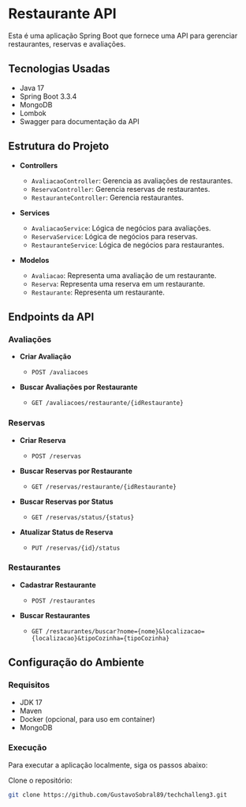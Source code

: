 # Restaurante API

Esta é uma aplicação Spring Boot que fornece uma API para gerenciar restaurantes, reservas e avaliações.

## Tecnologias Usadas

- Java 17
- Spring Boot 3.3.4
- MongoDB
- Lombok
- Swagger para documentação da API

## Estrutura do Projeto

- **Controllers**
  - `AvaliacaoController`: Gerencia as avaliações de restaurantes.
  - `ReservaController`: Gerencia reservas de restaurantes.
  - `RestauranteController`: Gerencia restaurantes.

- **Services**
  - `AvaliacaoService`: Lógica de negócios para avaliações.
  - `ReservaService`: Lógica de negócios para reservas.
  - `RestauranteService`: Lógica de negócios para restaurantes.

- **Modelos**
  - `Avaliacao`: Representa uma avaliação de um restaurante.
  - `Reserva`: Representa uma reserva em um restaurante.
  - `Restaurante`: Representa um restaurante.

## Endpoints da API

### Avaliações

- **Criar Avaliação**
  - `POST /avaliacoes`
  
- **Buscar Avaliações por Restaurante**
  - `GET /avaliacoes/restaurante/{idRestaurante}`

### Reservas

- **Criar Reserva**
  - `POST /reservas`

- **Buscar Reservas por Restaurante**
  - `GET /reservas/restaurante/{idRestaurante}`

- **Buscar Reservas por Status**
  - `GET /reservas/status/{status}`

- **Atualizar Status de Reserva**
  - `PUT /reservas/{id}/status`

### Restaurantes

- **Cadastrar Restaurante**
  - `POST /restaurantes`

- **Buscar Restaurantes**
  - `GET /restaurantes/buscar?nome={nome}&localizacao={localizacao}&tipoCozinha={tipoCozinha}`

## Configuração do Ambiente

### Requisitos

- JDK 17
- Maven
- Docker (opcional, para uso em container)
- MongoDB

### Execução

Para executar a aplicação localmente, siga os passos abaixo:

Clone o repositório:
   ```bash
   git clone https://github.com/GustavoSobral89/techchalleng3.git
